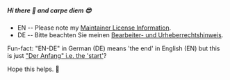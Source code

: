 ##### Hi there 👋 and carpe diem 😎

* EN -- Please note my [Maintainer License Information](Zweihorn_fascicle/MAINTAINER.md).
* DE -- Bitte beachten Sie meinen [Bearbeiter- und Urheberrechtshinweis](Zweihorn_fascicle/BEARBEITER.md).

Fun-fact: "EN-DE" in German (DE) means 'the end' in English (EN) but this is just ["Der Anfang" i.e. the 'start'](Zweihorn_fascicle/README.md)?

Hope this helps.
🌻
